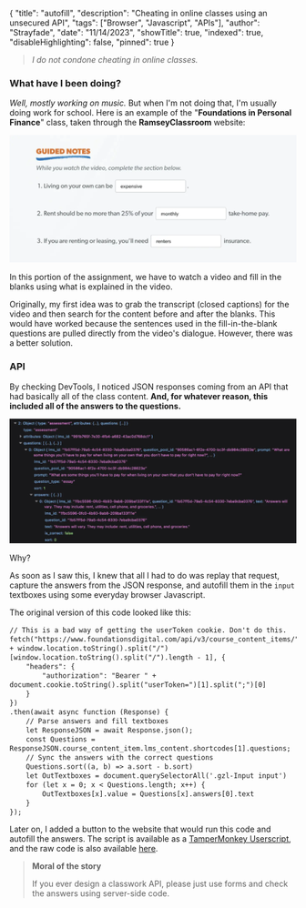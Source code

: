 {
"title": "autofill",
"description": "Cheating in online classes using an unsecured API",
"tags": ["Browser", "Javascript", "APIs"],
"author": "Strayfade",
"date": "11/14/2023",
"showTitle": true,
"indexed": true,
"disableHighlighting": false,
"pinned": true
}

> *I do not condone cheating in online classes.*

### What have I been doing?

_Well, mostly working on music._ But when I'm not doing that, I'm usually doing work for school. Here is an example of the "**Foundations in Personal Finance**" class, taken through the **RamseyClassroom** website:

<img src="/assets/images/Autofill1.webp"/>
<p class="image-caption">In this portion of the assignment, we have to watch a video and fill in the blanks using what is explained in the video.</p>

Originally, my first idea was to grab the transcript (closed captions) for the video and then search for the content before and after the blanks. This would have worked because the sentences used in the fill-in-the-blank questions are pulled directly from the video's dialogue. However, there was a better solution.

### API

By checking DevTools, I noticed JSON responses coming from an API that had basically all of the class content. **And, for whatever reason, this included all of the answers to the questions.**

<img src="/assets/images/Autofill2.webp"/>
<p class="image-caption">Why?</p>

As soon as I saw this, I knew that all I had to do was replay that request, capture the answers from the JSON response, and autofill them in the `input` textboxes using some everyday browser Javascript.

The original version of this code looked like this:

    // This is a bad way of getting the userToken cookie. Don't do this.
    fetch("https://www.foundationsdigital.com/api/v3/course_content_items/" + window.location.toString().split("/")[window.location.toString().split("/").length - 1], {
        "headers": {
            "authorization": "Bearer " + document.cookie.toString().split("userToken=")[1].split(";")[0]
        }
    })
    .then(await async function (Response) {
        // Parse answers and fill textboxes
        let ResponseJSON = await Response.json();
        const Questions = ResponseJSON.course_content_item.lms_content.shortcodes[1].questions;
        // Sync the answers with the correct questions
        Questions.sort((a, b) => a.sort - b.sort)
        let OutTextboxes = document.querySelectorAll('.gzl-Input input')
        for (let x = 0; x < Questions.length; x++) {
            OutTextboxes[x].value = Questions[x].answers[0].text
        }
    });

Later on, I added a button to the website that would run this code and autofill the answers. The script is available as a [TamperMonkey Userscript](https://gist.github.com/Strayfade/2975e2f5fa2566b53f5bb2dbae3b5be9/raw/b0ef862645d3ffd42c9feda25bcf5d397d33c3e6/RamseyClassroom.user.js), and the raw code is also available [here](https://gist.github.com/Strayfade/2975e2f5fa2566b53f5bb2dbae3b5be9).

> **Moral of the story**
>
> If you ever design a classwork API, please just use forms and check the answers using server-side code.
